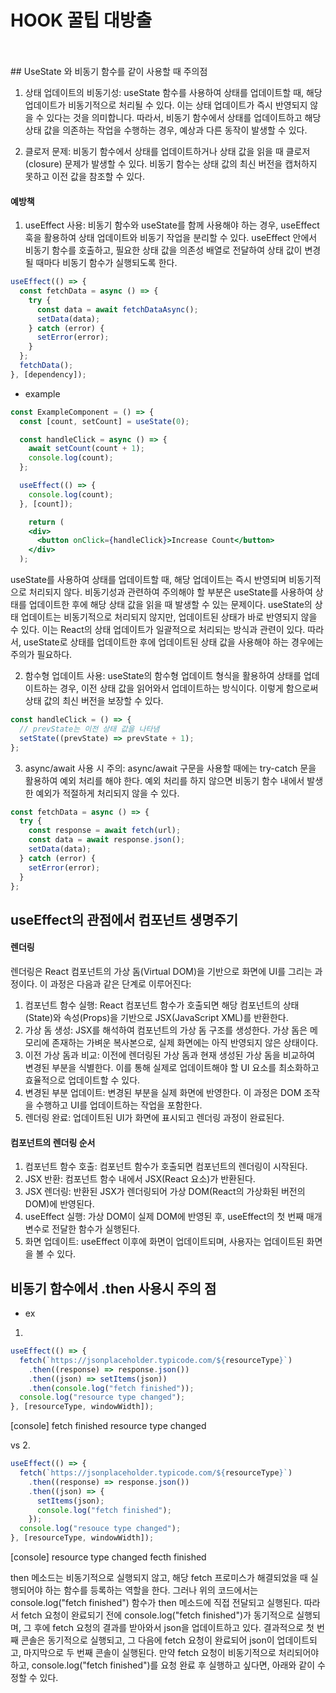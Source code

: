 # HOOK 꿀팁 대방출
<br/>
<br/>
## UseState 와 비동기 함수를 같이 사용할 때 주의점

1. 상태 업데이트의 비동기성: useState 함수를 사용하여 상태를 업데이트할 때, 해당 업데이트가 비동기적으로 처리될 수 있다. 이는 상태 업데이트가 즉시 반영되지 않을 수 있다는 것을 의미합니다. 따라서, 비동기 함수에서 상태를 업데이트하고 해당 상태 값을 의존하는 작업을 수행하는 경우, 예상과 다른 동작이 발생할 수 있다.

2. 클로저 문제: 비동기 함수에서 상태를 업데이트하거나 상태 값을 읽을 때 클로저(closure) 문제가 발생할 수 있다. 비동기 함수는 상태 값의 최신 버전을 캡처하지 못하고 이전 값을 참조할 수 있다.

#### 예방책

1. useEffect 사용: 비동기 함수와 useState를 함께 사용해야 하는 경우, useEffect 훅을 활용하여 상태 업데이트와 비동기 작업을 분리할 수 있다. useEffect 안에서 비동기 함수를 호출하고, 필요한 상태 값을 의존성 배열로 전달하여 상태 값이 변경될 때마다 비동기 함수가 실행되도록 한다.

```jsx
useEffect(() => {
  const fetchData = async () => {
    try {
      const data = await fetchDataAsync();
      setData(data);
    } catch (error) {
      setError(error);
    }
  };
  fetchData();
}, [dependency]);
```

- example

```jsx
const ExampleComponent = () => {
  const [count, setCount] = useState(0);

  const handleClick = async () => {
    await setCount(count + 1);
    console.log(count);
  };

  useEffect(() => {
    console.log(count);
  }, [count]);

    return (
    <div>
      <button onClick={handleClick}>Increase Count</button>
    </div>
  );
```

useState를 사용하여 상태를 업데이트할 때, 해당 업데이트는 즉시 반영되며 비동기적으로 처리되지 않다.
비동기성과 관련하여 주의해야 할 부분은 useState를 사용하여 상태를 업데이트한 후에 해당 상태 값을 읽을 때 발생할 수 있는 문제이다. useState의 상태 업데이트는 비동기적으로 처리되지 않지만, 업데이트된 상태가 바로 반영되지 않을 수 있다. 이는 React의 상태 업데이트가 일괄적으로 처리되는 방식과 관련이 있다.
따라서, useState로 상태를 업데이트한 후에 업데이트된 상태 값을 사용해야 하는 경우에는 주의가 필요하다.

2. 함수형 업데이트 사용: useState의 함수형 업데이트 형식을 활용하여 상태를 업데이트하는 경우, 이전 상태 값을 읽어와서 업데이트하는 방식이다. 이렇게 함으로써 상태 값의 최신 버전을 보장할 수 있다.

```jsx
const handleClick = () => {
  // prevState는 이전 상태 값을 나타냄
  setState((prevState) => prevState + 1);
};
```

3. async/await 사용 시 주의: async/await 구문을 사용할 때에는 try-catch 문을 활용하여 예외 처리를 해야 한다. 예외 처리를 하지 않으면 비동기 함수 내에서 발생한 예외가 적절하게 처리되지 않을 수 있다.

```jsx
const fetchData = async () => {
  try {
    const response = await fetch(url);
    const data = await response.json();
    setData(data);
  } catch (error) {
    setError(error);
  }
};
```




## useEffect의 관점에서 컴포넌트 생명주기

#### 렌더링

렌더링은 React 컴포넌트의 가상 돔(Virtual DOM)을 기반으로 화면에 UI를 그리는 과정이다. 이 과정은 다음과 같은 단계로 이루어진다:

1. 컴포넌트 함수 실행: React 컴포넌트 함수가 호출되면 해당 컴포넌트의 상태(State)와 속성(Props)을 기반으로 JSX(JavaScript XML)를 반환한다.
2. 가상 돔 생성: JSX를 해석하여 컴포넌트의 가상 돔 구조를 생성한다. 가상 돔은 메모리에 존재하는 가벼운 복사본으로, 실제 화면에는 아직 반영되지 않은 상태이다.
3. 이전 가상 돔과 비교: 이전에 렌더링된 가상 돔과 현재 생성된 가상 돔을 비교하여 변경된 부분을 식별한다. 이를 통해 실제로 업데이트해야 할 UI 요소를 최소화하고 효율적으로 업데이트할 수 있다.
4. 변경된 부분 업데이트: 변경된 부분을 실제 화면에 반영한다. 이 과정은 DOM 조작을 수행하고 UI를 업데이트하는 작업을 포함한다.
5. 렌더링 완료: 업데이트된 UI가 화면에 표시되고 렌더링 과정이 완료된다.

#### 컴포넌트의 렌더링 순서

1. 컴포넌트 함수 호출: 컴포넌트 함수가 호출되면 컴포넌트의 렌더링이 시작된다.
2. JSX 반환: 컴포넌트 함수 내에서 JSX(React 요소)가 반환된다.
3. JSX 렌더링: 반환된 JSX가 렌더링되어 가상 DOM(React의 가상화된 버전의 DOM)에 반영된다.
4. useEffect 실행: 가상 DOM이 실제 DOM에 반영된 후, useEffect의 첫 번째 매개변수로 전달한 함수가 실행된다.
5. 화면 업데이트: useEffect 이후에 화면이 업데이트되며, 사용자는 업데이트된 화면을 볼 수 있다.




## 비동기 함수에서 .then 사용시 주의 점

- ex

1.

```jsx
useEffect(() => {
  fetch(`https://jsonplaceholder.typicode.com/${resourceType}`)
    .then((response) => response.json())
    .then((json) => setItems(json))
    .then(console.log("fetch finished"));
  console.log("resource type changed");
}, [resourceType, windowWidth]);
```

[console]
fetch finished
resource type changed

vs 2.

```jsx
useEffect(() => {
  fetch(`https://jsonplaceholder.typicode.com/${resourceType}`)
    .then((response) => response.json())
    .then((json) => {
      setItems(json);
      console.log("fetch finished");
    });
  console.log("resouce type changed");
}, [resourceType, windowWidth]);
```

[console]
resource type changed
fecth finished

then 메소드는 비동기적으로 실행되지 않고, 해당 fetch 프로미스가 해결되었을 때 실행되어야 하는 함수를 등록하는 역할을 한다. 그러나 위의 코드에서는 console.log("fetch finished") 함수가 then 메소드에 직접 전달되고 실행된다. 따라서 fetch 요청이 완료되기 전에 console.log("fetch finished")가 동기적으로 실행되며, 그 후에 fetch 요청의 결과를 받아와서 json을 업데이트하고 있다.
결과적으로 첫 번째 콘솔은 동기적으로 실행되고, 그 다음에 fetch 요청이 완료되어 json이 업데이트되고, 마지막으로 두 번째 콘솔이 실행된다.
만약 fetch 요청이 비동기적으로 처리되어야 하고, console.log("fetch finished")를 요청 완료 후 실행하고 싶다면, 아래와 같이 수정할 수 있다.

